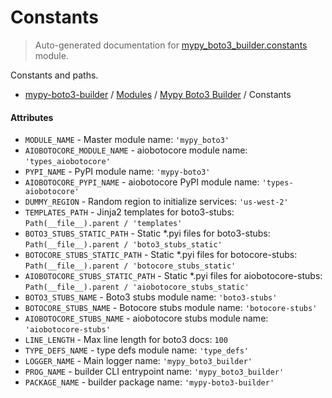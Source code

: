 # Constants

> Auto-generated documentation for [mypy_boto3_builder.constants](https://github.com/vemel/mypy_boto3_builder/blob/main/mypy_boto3_builder/constants.py) module.

Constants and paths.

- [mypy-boto3-builder](../README.md#mypy_boto3_builder) / [Modules](../MODULES.md#mypy-boto3-builder-modules) / [Mypy Boto3 Builder](index.md#mypy-boto3-builder) / Constants

#### Attributes

- `MODULE_NAME` - Master module name: `'mypy_boto3'`
- `AIOBOTOCORE_MODULE_NAME` - aiobotocore module name: `'types_aiobotocore'`
- `PYPI_NAME` - PyPI module name: `'mypy-boto3'`
- `AIOBOTOCORE_PYPI_NAME` - aiobotocore PyPI module name: `'types-aiobotocore'`
- `DUMMY_REGION` - Random region to initialize services: `'us-west-2'`
- `TEMPLATES_PATH` - Jinja2 templates for boto3-stubs: `Path(__file__).parent / 'templates'`
- `BOTO3_STUBS_STATIC_PATH` - Static *.pyi files for boto3-stubs: `Path(__file__).parent / 'boto3_stubs_static'`
- `BOTOCORE_STUBS_STATIC_PATH` - Static *.pyi files for botocore-stubs: `Path(__file__).parent / 'botocore_stubs_static'`
- `AIOBOTOCORE_STUBS_STATIC_PATH` - Static *.pyi files for aiobotocore-stubs: `Path(__file__).parent / 'aiobotocore_stubs_static'`
- `BOTO3_STUBS_NAME` - Boto3 stubs module name: `'boto3-stubs'`
- `BOTOCORE_STUBS_NAME` - Botocore stubs module name: `'botocore-stubs'`
- `AIOBOTOCORE_STUBS_NAME` - aiobotocore stubs module name: `'aiobotocore-stubs'`
- `LINE_LENGTH` - Max line length for boto3 docs: `100`
- `TYPE_DEFS_NAME` - type defs module name: `'type_defs'`
- `LOGGER_NAME` - Main logger name: `'mypy_boto3_builder'`
- `PROG_NAME` - builder CLI entrypoint name: `'mypy_boto3_builder'`
- `PACKAGE_NAME` - builder package name: `'mypy-boto3-builder'`
